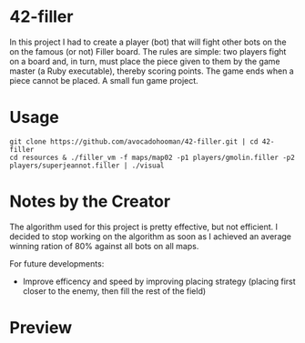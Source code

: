 # 42-filler

In this project I had to create a player (bot) that will fight other bots on the on the famous (or not) Filler board. The rules are simple: two players fight on a board and, in turn, must place the piece given to them by the game master (a Ruby executable), thereby scoring points. 
The game ends when a piece cannot be placed. A small fun game project.

# Usage
```
git clone https://github.com/avocadohooman/42-filler.git | cd 42-filler
cd resources & ./filler_vm -f maps/map02 -p1 players/gmolin.filler -p2 players/superjeannot.filler | ./visual
```

# Notes by the Creator
The algorithm used for this project is pretty effective, but not efficient. I decided to stop working on the algorithm as soon as I achieved an average winning ration of 80% against all bots on all maps.

For future developments:
- Improve efficency and speed by improving placing strategy (placing first closer to the enemy, then fill the rest of the field)

# Preview


